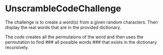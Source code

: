 # UnscrambleCodeChallenge
The challenge is to create a word(s) from a given random characters. Then display the real words that are in the provided dictionary.

The code creates all the permutaions of the word and then uses the permutation to find ### all possible words ### that exists in the dictionary recursively.
